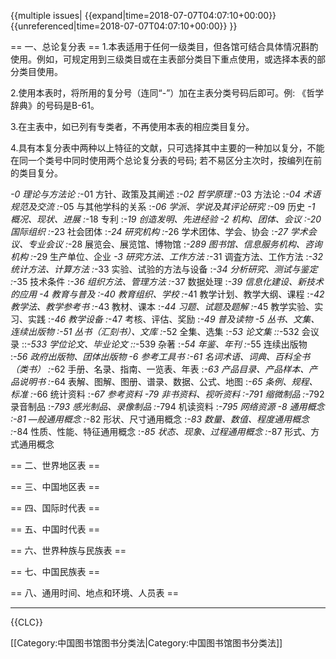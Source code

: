 {{multiple issues|
{{expand|time=2018-07-07T04:07:10+00:00}}
{{unreferenced|time=2018-07-07T04:07:10+00:00}}
}}

== 一、总论复分表 ==
1.本表适用于任何一级类目，但各馆可结合具体情况斟酌使用。例如，可规定用到三级类目或在主表部分类目下重点使用，或选择本表的部分类目使用。

2.使用本表时，将所用的复分号（连同“-”）加在主表分类号码后即可。例: 《哲学辞典》的号码是B-61。

3.在主表中，如已列有专类者，不再使用本表的相应类目复分。

4.具有本复分表中两种以上特征的文献，只可选择其中主要的一种加以复分，不能在同一个类号中同时使用两个总论复分表的号码; 若不易区分主次时，按编列在前的类目复分。

*-0 理论与方法论
:*-01 方针、政策及其阐述
:*-02 哲学原理
:*-03 方法论
:*-04 术语规范及交流
:*-05 与其他学科的关系
:*-06 学派、学说及其评论研究
:*-09 历史
*-1 概况、现状、进展
:*-18 专利
:*-19 创造发明、先进经验
*-2 机构、团体、会议
:*-20 国际组织
:*-23 社会团体
:*-24 研究机构
:*-26 学术团体、学会、协会
:*-27 学术会议、专业会议
:*-28 展览会、展览馆、博物馆
:*-289 图书馆、信息服务机构、咨询机构
:*-29 生产单位、企业
*-3 研究方法、工作方法
:*-31 调査方法、工作方法
:*-32 统计方法、计算方法
:*-33 实验、试验的方法与设备
:*-34 分析研究、测试与鉴定
:*-35 技术条件
:*-36 组织方法、管理方法
:*-37 数据处理
:*-39 信息化建设、新技术的应用
*-4 教育与普及
:*-40 教育组织、学校
:*-41 教学计划、教学大纲、课程
:*-42 教学法、教学参考书
:*-43 教材、课本
:*-44 习题、试题及题解
:*-45 教学实验、实习、实践
:*-46 教学设备
:*-47 考核、评估、奖励
:*-49 普及读物
*-5 丛书、文集、连续出版物
:*-51 丛书（汇刻书）、文库
:*-52 全集、选集
:*-53 论文集
::*-532 会议录
::*-533 学位论文、毕业论文
::*-539 杂著
:*-54 年鉴、年刊
:*-55 连续出版物
:*-56 政府出版物、团体出版物
*-6 参考工具书
:*-61 名词术语、词典、百科全书（类书）
:*-62 手册、名录、指南、一览表、年表
:*-63 产品目录、产品样本、产品说明书
:*-64 表解、图解、图册、谱录、数据、公式、地图
:*-65 条例、规程、标准
:*-66 统计资料
:*-67 参考资料
*-79 非书资料、视听资料
:*-791 缩微制品
:*-792 录音制品
:*-793 感光制品、录像制品
:*-794 机读资料
:*-795 网络资源
*-8 通用概念
:*-81 —般通用概念
:*-82 形状、尺寸通用概念
:*-83 数量、数值、程度通用概念
:*-84 性质、性能、特征通用概念
:*-85 状态、现象、过程通用概念
:*-87 形式、方式通用概念

== 二、世界地区表 ==

== 三、中国地区表 ==

== 四、国际时代表 ==

== 五、中国时代表 ==

== 六、世界种族与民族表 ==

== 七、中国民族表 ==

== 八、通用时间、地点和环境、人员表 ==


----

{{CLC}}

[[Category:中国图书馆图书分类法|Category:中国图书馆图书分类法]]